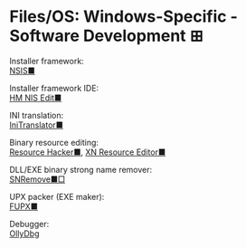 # Files/OS: Windows-Specific - Software Development ⊞

Installer framework:  
[NSIS■](https://nsis.sourceforge.io/Main_Page)

Installer framework IDE:  
[HM NIS Edit■](http://hmne.sourceforge.net/)

INI translation:  
[IniTranslator■](https://sourceforge.net/projects/initranslator/)

Binary resource editing:  
[Resource Hacker■](http://www.angusj.com/resourcehacker/),
[XN Resource Editor■](https://stefansundin.github.io/xn_resource_editor/)

DLL/EXE binary strong name remover:  
[SNRemove■□](https://www.nirsoft.net/dot_net_tools/strong_name_remove.html)

UPX packer (EXE maker):  
[FUPX■](https://www.pazera-software.com/products/free-upx/)

Debugger:  
[OllyDbg](https://www.ollydbg.de/)
